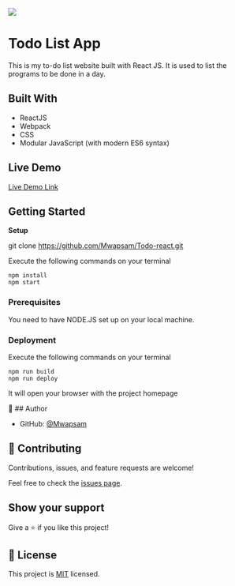 ![](https://img.shields.io/badge/Microverse-blueviolet)

# Todo List App

This is my to-do list website built with React JS. It is used to list the programs to be done in a day.



## Built With

- ReactJS
- Webpack
- CSS
- Modular JavaScript (with modern ES6 syntax)

## Live Demo

[Live Demo Link](https://todo-react11.herokuapp.com/)

## Getting Started

**Setup**

git clone https://github.com/Mwapsam/Todo-react.git

Execute the following commands on your terminal
```
npm install
npm start
```

### Prerequisites

You need to have NODE.JS set up on your local machine.


### Deployment

Execute the following commands on your terminal

```
npm run build
npm run deploy
```

It will open your browser with the project homepage

👤 ## Author

- GitHub: [@Mwapsam](https://github.com/Mwapsam)

## 🤝 Contributing

Contributions, issues, and feature requests are welcome!

Feel free to check the [issues page](../../issues/).

## Show your support

Give a ⭐️ if you like this project!

## 📝 License

This project is [MIT](./MIT.md) licensed.
